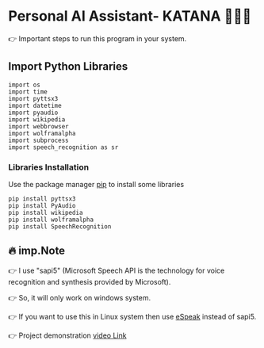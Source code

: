 
# Personal AI Assistant- KATANA 🤖🤖🤖


👉 Important steps to run this program in your system. 
 
## Import Python Libraries

``` 
import os
import time
import pyttsx3
import datetime
import pyaudio
import wikipedia
import webbrowser
import wolframalpha
import subprocess
import speech_recognition as sr 
```

### Libraries Installation

Use the package manager [pip](https://pip.pypa.io/en/stable/) to install some libraries

``` 
pip install pyttsx3
pip install PyAudio
pip install wikipedia
pip install wolframalpha
pip install SpeechRecognition

```

## 🔥 imp.Note

👉 I use "sapi5" (Microsoft Speech API is the technology for voice recognition and synthesis provided by Microsoft).

👉 So, it will only work on windows system.

👉 If you want to use this in Linux system then use [eSpeak](https://itsfoss.com/espeak-text-speech-linux/) instead
 of sapi5.
 
👉 Project demonstration [video Link](https://youtu.be/d85djtMAnQs) 
